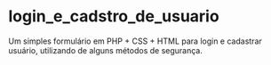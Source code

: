 # login_e_cadstro_de_usuario
Um simples formulário em PHP + CSS + HTML para login e cadastrar usuário, utilizando de alguns métodos de segurança.
